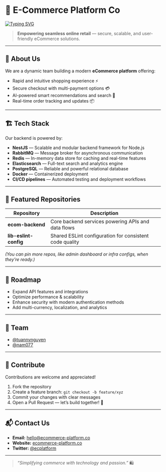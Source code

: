 # 🛒 E-Commerce Platform Co
[![Typing SVG](https://readme-typing-svg.herokuapp.com?font=Fira+Code&pause=1000&multiline=true&width=435&lines=Hello+from+E-Commerce+Platform+Co)](https://git.io/typing-svg)
>  **Empowering seamless online retail** — secure, scalable, and user-friendly eCommerce solutions.

---

## 🌟 About Us
We are a dynamic team building a modern **eCommerce platform** offering:
- Rapid and intuitive shopping experience ⚡  
- Secure checkout with multi-payment options 💳  
- AI-powered smart recommendations and search 🤖  
- Real-time order tracking and updates 📦

---

## 🏗 Tech Stack
Our backend is powered by:
- **NestJS** — Scalable and modular backend framework for Node.js  
- **RabbitMQ** — Message broker for asynchronous communication  
- **Redis** — In-memory data store for caching and real-time features  
- **Elasticsearch** — Full-text search and analytics engine  
- **PostgreSQL** — Reliable and powerful relational database  
- **Docker** — Containerized deployment  
- **CI/CD pipelines** — Automated testing and deployment workflows

---

## 📂 Featured Repositories
| Repository | Description |
|------------|-------------|
| **ecom-backend** | Core backend services powering APIs and data flows |
| **lib-eslint-config** | Shared ESLint configuration for consistent code quality |

*(You can pin more repos, like admin dashboard or infra configs, when they’re ready.)*

---

## 📅 Roadmap
- Expand API features and integrations  
- Optimize performance & scalability  
- Enhance security with modern authentication methods  
- Add multi-currency, localization, and analytics

---

## 👥 Team
- [@tuannvnguyen](https://github.com/tuannvnguyen)
- [@nam077](https://github.com/nam077)

---

## 🤝 Contribute
Contributions are welcome and appreciated!
1. Fork the repository  
2. Create a feature branch: `git checkout -b feature/xyz`  
3. Commit your changes with clear messages  
4. Open a Pull Request — let’s build together! 🚀

---

## 📬 Contact Us
- **Email:** hello@ecommerce-platform.co  
- **Website:** [ecommerce-platform.co](https://ecommerce-platform.co)  
- **Twitter:** [@ecplatform](https://twitter.com/ecplatform)  

---

> _“Simplifying commerce with technology and passion.”_ 🛍️
